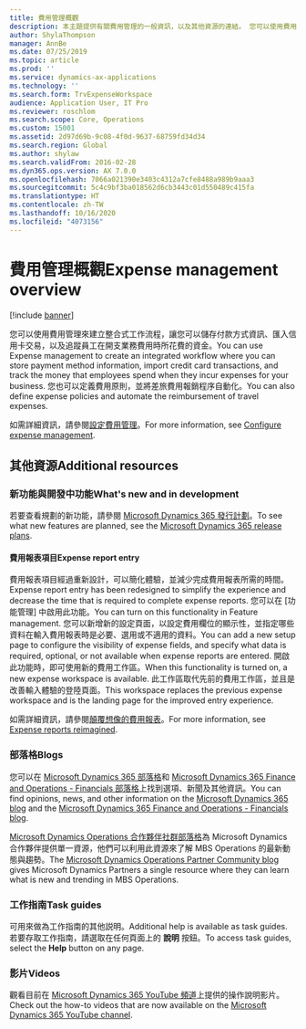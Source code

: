 ```yaml
---
title: 費用管理概觀
description: 本主題提供有關費用管理的一般資訊，以及其他資源的連結。 您可以使用費用管理來建立整合式工作流程，讓您可以儲存付款方式資訊、匯入信用卡交易，以及追蹤員工在開支業務費用時所花費的資金。
author: ShylaThompson
manager: AnnBe
ms.date: 07/25/2019
ms.topic: article
ms.prod: ''
ms.service: dynamics-ax-applications
ms.technology: ''
ms.search.form: TrvExpenseWorkspace
audience: Application User, IT Pro
ms.reviewer: roschlom
ms.search.scope: Core, Operations
ms.custom: 15001
ms.assetid: 2d97d69b-9c08-4f0d-9637-68759fd34d34
ms.search.region: Global
ms.author: shylaw
ms.search.validFrom: 2016-02-28
ms.dyn365.ops.version: AX 7.0.0
ms.openlocfilehash: 7066a021390e3403c4312a7cfe8488a989b9aaa3
ms.sourcegitcommit: 5c4c9bf3ba018562d6cb3443c01d550489c415fa
ms.translationtype: HT
ms.contentlocale: zh-TW
ms.lasthandoff: 10/16/2020
ms.locfileid: "4073156"
---
```

# <a name="expense-management-overview"></a><span data-ttu-id="2e730-104">費用管理概觀</span><span class="sxs-lookup"><span data-stu-id="2e730-104">Expense management overview</span></span>

[!include [banner](../includes/banner.md)]

<span data-ttu-id="2e730-105">您可以使用費用管理來建立整合式工作流程，讓您可以儲存付款方式資訊、匯入信用卡交易，以及追蹤員工在開支業務費用時所花費的資金。</span><span class="sxs-lookup"><span data-stu-id="2e730-105">You can use Expense management to create an integrated workflow where you can store payment method information, import credit card transactions, and track the money that employees spend when they incur expenses for your business.</span></span> <span data-ttu-id="2e730-106">您也可以定義費用原則，並將差旅費用報銷程序自動化。</span><span class="sxs-lookup"><span data-stu-id="2e730-106">You can also define expense policies and automate the reimbursement of travel expenses.</span></span>

<span data-ttu-id="2e730-107">如需詳細資訊，請參閱[設定費用管理](plan-expense-management.md)。</span><span class="sxs-lookup"><span data-stu-id="2e730-107">For more information, see [Configure expense management](plan-expense-management.md).</span></span>

## <a name="additional-resources"></a><span data-ttu-id="2e730-108">其他資源</span><span class="sxs-lookup"><span data-stu-id="2e730-108">Additional resources</span></span>

### <a name="whats-new-and-in-development"></a><span data-ttu-id="2e730-109">新功能與開發中功能</span><span class="sxs-lookup"><span data-stu-id="2e730-109">What's new and in development</span></span>

<span data-ttu-id="2e730-110">若要查看規劃的新功能，請參閱 [Microsoft Dynamics 365 發行計劃](https://go.microsoft.com/fwlink/?linkid=2010158)。</span><span class="sxs-lookup"><span data-stu-id="2e730-110">To see what new features are planned, see the [Microsoft Dynamics 365 release plans](https://go.microsoft.com/fwlink/?linkid=2010158).</span></span>

#### <a name="expense-report-entry"></a><span data-ttu-id="2e730-111">費用報表項目</span><span class="sxs-lookup"><span data-stu-id="2e730-111">Expense report entry</span></span>

<span data-ttu-id="2e730-112">費用報表項目經過重新設計，可以簡化體驗，並減少完成費用報表所需的時間。</span><span class="sxs-lookup"><span data-stu-id="2e730-112">Expense report entry has been redesigned to simplify the experience and decrease the time that is required to complete expense reports.</span></span> <span data-ttu-id="2e730-113">您可以在 [功能管理] 中啟用此功能。</span><span class="sxs-lookup"><span data-stu-id="2e730-113">You can turn on this functionality in Feature management.</span></span> <span data-ttu-id="2e730-114">您可以新增新的設定頁面，以設定費用欄位的顯示性，並指定哪些資料在輸入費用報表時是必要、選用或不適用的資料。</span><span class="sxs-lookup"><span data-stu-id="2e730-114">You can add a new setup page to configure the visibility of expense fields, and specify what data is required, optional, or not available when expense reports are entered.</span></span> <span data-ttu-id="2e730-115">開啟此功能時，即可使用新的費用工作區。</span><span class="sxs-lookup"><span data-stu-id="2e730-115">When this functionality is turned on, a new expense workspace is available.</span></span> <span data-ttu-id="2e730-116">此工作區取代先前的費用工作區，並且是改善輸入體驗的登陸頁面。</span><span class="sxs-lookup"><span data-stu-id="2e730-116">This workspace replaces the previous expense workspace and is the landing page for the improved entry experience.</span></span>

<span data-ttu-id="2e730-117">如需詳細資訊，請參閱[顛覆想像的費用報表](ExpenseWorkspaceNew.md)。</span><span class="sxs-lookup"><span data-stu-id="2e730-117">For more information, see [Expense reports reimagined](ExpenseWorkspaceNew.md).</span></span>

### <a name="blogs"></a><span data-ttu-id="2e730-118">部落格</span><span class="sxs-lookup"><span data-stu-id="2e730-118">Blogs</span></span>

<span data-ttu-id="2e730-119">您可以在 [Microsoft Dynamics 365 部落格](https://community.dynamics.com/b/msftdynamicsblog?c=Enterprise)和 [Microsoft Dynamics 365 Finance and Operations - Financials 部落格](https://community.dynamics.com/365/financeandoperations/b/financials)上找到選項、新聞及其他資訊。</span><span class="sxs-lookup"><span data-stu-id="2e730-119">You can find opinions, news, and other information on the [Microsoft Dynamics 365 blog](https://community.dynamics.com/b/msftdynamicsblog?c=Enterprise) and the [Microsoft Dynamics 365 Finance and Operations - Financials blog](https://community.dynamics.com/365/financeandoperations/b/financials).</span></span>

<span data-ttu-id="2e730-120">[Microsoft Dynamics Operations 合作夥伴社群部落格](https://community.dynamics.com/partner/b/operationspartnercommunityblog)為 Microsoft Dynamics 合作夥伴提供單一資源，他們可以利用此資源來了解 MBS Operations 的最新動態與趨勢。</span><span class="sxs-lookup"><span data-stu-id="2e730-120">The [Microsoft Dynamics Operations Partner Community blog](https://community.dynamics.com/partner/b/operationspartnercommunityblog) gives Microsoft Dynamics Partners a single resource where they can learn what is new and trending in MBS Operations.</span></span>

### <a name="task-guides"></a><span data-ttu-id="2e730-121">工作指南</span><span class="sxs-lookup"><span data-stu-id="2e730-121">Task guides</span></span>

<span data-ttu-id="2e730-122">可用來做為工作指南的其他説明。</span><span class="sxs-lookup"><span data-stu-id="2e730-122">Additional help is available as task guides.</span></span> <span data-ttu-id="2e730-123">若要存取工作指南，請選取在任何頁面上的 **說明** 按鈕。</span><span class="sxs-lookup"><span data-stu-id="2e730-123">To access task guides, select the **Help** button on any page.</span></span>

### <a name="videos"></a><span data-ttu-id="2e730-124">影片</span><span class="sxs-lookup"><span data-stu-id="2e730-124">Videos</span></span>

<span data-ttu-id="2e730-125">觀看目前在 [Microsoft Dynamics 365 YouTube 頻道](https://www.youtube.com/channel/UCJGCg4rB3QSs8y_1FquelBQ)上提供的操作說明影片。</span><span class="sxs-lookup"><span data-stu-id="2e730-125">Check out the how-to videos that are now available on the [Microsoft Dynamics 365 YouTube channel](https://www.youtube.com/channel/UCJGCg4rB3QSs8y_1FquelBQ).</span></span>
